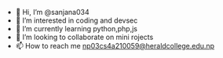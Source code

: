 - 👋 Hi, I’m @sanjana034
- 👀 I’m interested in coding and devsec
- 🌱 I’m currently learning python,php,js
- 💞️ I’m looking to collaborate on mini rojects
- 📫 How to reach me np03cs4a210059@heraldcollege.edu.np

<!---
sanjana034/sanjana034 is a ✨ special ✨ repository because its `README.md` (this file) appears on your GitHub profile.
You can click the Preview link to take a look at your changes.
--->
